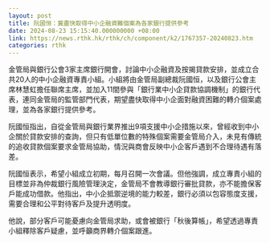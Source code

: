 ```yaml
---
layout: post
title: 阮國恒：冀盡快取得中小企融資難個案為各家銀行提供參考
date: 2024-08-23 15:15:40.000000000 +08:00
link: https://news.rthk.hk/rthk/ch/component/k2/1767357-20240823.htm
categories: rthk
---
```


金管局與銀行公會3家主席銀行開會，討論中小企融資及按揭貸款安排，並成立合共20人的中小企融資專責小組。小組將由金管局副總裁阮國恒，以及銀行公會主席林慧虹擔任聯席主席，並加入11間參與「銀行業中小企貸款協調機制」的銀行代表，連同金管局的監管部門代表，期望盡快取得中小企面對融資困難的轉介個案處理，並為各家銀行提供參考。

阮國恒指出，自從金管局與銀行業界推出9項支援中小企措施以來，曾經收到中小企關於貸款安排的查詢，但只有低單位數的特殊個案需要金管局介入，未見有傳統的追收貸款個案要求金管局協助，情況與商會反映中小企客戶遇到不合理待遇有落差。

阮國恒表示，希望小組成立初期，每月召開一次會議。但他強調，成立專責小組的目標並非為仲裁銀行風險管理決定，金管局不會教導銀行審批貸款，亦不能擔保客戶能成功借款。他指出，中小企抵禦逆境的能力較差，銀行必須以包容態度支援，需要合理和公平對待客戶及提升透明度。

他說，部分客戶可能憂慮向金管局求助，或會被銀行「秋後算帳」，希望透過專責小組釋除客戶疑慮，並呼籲商界轉介個案跟進。
